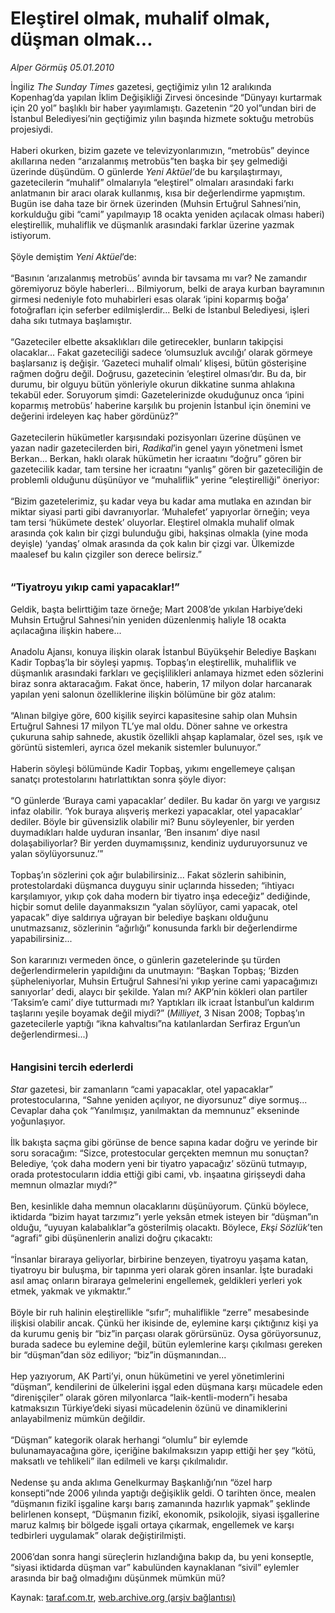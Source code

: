# Eleştirel olmak, muhalif olmak, düşman olmak...

*Alper Görmüş 05.01.2010*

<div class="yazi">İngiliz <i>The Sunday Times</i> gazetesi, geçtiğimiz yılın 12 aralıkında Kopenhag’da yapılan İklim Değişikliği Zirvesi öncesinde “Dünyayı kurtarmak için 20 yol” başlıklı bir haber yayımlamıştı. Gazetenin “20 yol”undan biri de İstanbul Belediyesi’nin geçtiğimiz yılın başında hizmete soktuğu metrobüs projesiydi. <br/><br/>Haberi okurken, bizim gazete ve televizyonlarımızın, “metrobüs” deyince akıllarına neden “arızalanmış metrobüs”ten başka bir şey gelmediği üzerinde düşündüm. O günlerde <i>Yeni Aktüel’</i>de bu karşılaştırmayı, gazetecilerin “muhalif” olmalarıyla “eleştirel” olmaları arasındaki farkı anlatmanın bir aracı olarak kullanmış, kısa bir değerlendirme yapmıştım. Bugün ise daha taze bir örnek üzerinden (Muhsin Ertuğrul Sahnesi’nin, korkulduğu gibi “cami” yapılmayıp 18 ocakta yeniden açılacak olması haberi) eleştirellik, muhaliflik ve düşmanlık arasındaki farklar üzerine yazmak istiyorum. <br/><br/>Şöyle demiştim <i>Yeni Aktüel</i>’de: <br/><br/>“Basının ‘arızalanmış metrobüs’ avında bir tavsama mı var? Ne zamandır göremiyoruz böyle haberleri... Bilmiyorum, belki de araya kurban bayramının girmesi nedeniyle foto muhabirleri esas olarak ‘ipini koparmış boğa’ fotoğrafları için seferber edilmişlerdir... Belki de İstanbul Belediyesi, işleri daha sıkı tutmaya başlamıştır. <br/><br/>“Gazeteciler elbette aksaklıkları dile getirecekler, bunların takipçisi olacaklar... Fakat gazeteciliği sadece ‘olumsuzluk avcılığı’ olarak görmeye başlarsanız iş değişir. ‘Gazeteci muhalif olmalı’ klişesi, bütün gösterişine rağmen doğru değil. Doğrusu, gazetecinin ‘eleştirel olması’dır. Bu da, bir durumu, bir olguyu bütün yönleriyle okurun dikkatine sunma ahlakına tekabül eder. Soruyorum şimdi: Gazetelerinizde okuduğunuz onca ‘ipini koparmış metrobüs’ haberine karşılık bu projenin İstanbul için önemini ve değerini irdeleyen kaç haber gördünüz?” <br/><br/>Gazetecilerin hükümetler karşısındaki pozisyonları üzerine düşünen ve yazan nadir gazetecilerden biri, <i>Radikal</i>’in genel yayın yönetmeni İsmet Berkan... Berkan, haklı olarak hükümetin her icraatını “doğru” gören bir gazetecilik kadar, tam tersine her icraatını “yanlış” gören bir gazeteciliğin de problemli olduğunu düşünüyor ve “muhaliflik” yerine “eleştirelliği” öneriyor: <br/><br/>“Bizim gazetelerimiz, şu kadar veya bu kadar ama mutlaka en azından bir miktar siyasi parti gibi davranıyorlar. ‘Muhalefet’ yapıyorlar örneğin; veya tam tersi ‘hükümete destek’ oluyorlar. Eleştirel olmakla muhalif olmak arasında çok kalın bir çizgi bulunduğu gibi, hakşinas olmakla (yine moda deyişle) ‘yandaş’ olmak arasında da çok kalın bir çizgi var. Ülkemizde maalesef bu kalın çizgiler son derece belirsiz.” <b><br/><br/><br/><font size="3">“Tiyatroyu yıkıp cami yapacaklar!”</font></b> <br/><br/>Geldik, başta belirttiğim taze örneğe; Mart 2008’de yıkılan Harbiye’deki Muhsin Ertuğrul Sahnesi’nin yeniden düzenlenmiş haliyle 18 ocakta açılacağına ilişkin habere... <br/><br/>Anadolu Ajansı, konuya ilişkin olarak İstanbul Büyükşehir Belediye Başkanı Kadir Topbaş’la bir söyleşi yapmış. Topbaş’ın eleştirellik, muhaliflik ve düşmanlık arasındaki farkları ve geçişlilikleri anlamaya hizmet eden sözlerini biraz sonra aktaracağım. Fakat önce, haberin, 17 milyon dolar harcanarak yapılan yeni salonun özelliklerine ilişkin bölümüne bir göz atalım: <br/><br/>“Alınan bilgiye göre, 600 kişilik seyirci kapasitesine sahip olan Muhsin Ertuğrul Sahnesi 17 milyon TL’ye mal oldu. Döner sahne ve orkestra çukuruna sahip sahnede, akustik özellikli ahşap kaplamalar, özel ses, ışık ve görüntü sistemleri, ayrıca özel mekanik sistemler bulunuyor.” <br/><br/>Haberin söyleşi bölümünde Kadir Topbaş, yıkımı engellemeye çalışan sanatçı protestolarını hatırlattıktan sonra şöyle diyor: <br/><br/>“O günlerde ‘Buraya cami yapacaklar’ dediler. Bu kadar ön yargı ve yargısız infaz olabilir. ‘Yok buraya alışveriş merkezi yapacaklar, otel yapacaklar’ dediler. Böyle bir güvensizlik olabilir mi? Bunu söyleyenler, bir yerden duymadıkları halde uyduran insanlar, ‘Ben insanım’ diye nasıl dolaşabiliyorlar? Bir yerden duymamışsınız, kendiniz uyduruyorsunuz ve yalan söylüyorsunuz.’” <br/><br/>Topbaş’ın sözlerini çok ağır bulabilirsiniz... Fakat sözlerin sahibinin, protestolardaki düşmanca duyguyu sinir uçlarında hisseden; “ihtiyacı karşılamıyor, yıkıp çok daha modern bir tiyatro inşa edeceğiz” dediğinde, hiçbir somut delile dayanmaksızın “yalan söylüyor, cami yapacak, otel yapacak” diye saldırıya uğrayan bir belediye başkanı olduğunu unutmazsanız, sözlerinin “ağırlığı” konusunda farklı bir değerlendirme yapabilirsiniz... <br/><br/>Son kararınızı vermeden önce, o günlerin gazetelerinde şu türden değerlendirmelerin yapıldığını da unutmayın: “Başkan Topbaş; ‘Bizden şüpheleniyorlar, Muhsin Ertuğrul Sahnesi’ni yıkıp yerine cami yapacağımızı sanıyorlar’ dedi, alaycı bir şekilde. Yalan mı? AKP’nin kökleri olan partiler ‘Taksim’e cami’ diye tutturmadı mı? Yaptıkları ilk icraat İstanbul’un kaldırım taşlarını yeşile boyamak değil miydi?” (<i>Milliyet</i>, 3 Nisan 2008; Topbaş’ın gazetecilerle yaptığı “ikna kahvaltısı”na katılanlardan Serfiraz Ergun’un değerlendirmesi...)<b> <br/><br/><br/><font size="3">Hangisini tercih ederlerdi</font></b><i> <br/><br/>Star</i> gazetesi, bir zamanların “cami yapacaklar, otel yapacaklar” protestocularına, “Sahne yeniden açılıyor, ne diyorsunuz” diye sormuş... Cevaplar daha çok “Yanılmışız, yanılmaktan da memnunuz” ekseninde yoğunlaşıyor. <br/><br/>İlk bakışta saçma gibi görünse de bence sapına kadar doğru ve yerinde bir soru soracağım: “Sizce, protestocular gerçekten memnun mu sonuçtan? Belediye, ‘çok daha modern yeni bir tiyatro yapacağız’ sözünü tutmayıp, orada protestocuların iddia ettiği gibi cami, vb. inşaatına girişseydi daha memnun olmazlar mıydı?” <br/><br/>Ben, kesinlikle daha memnun olacaklarını düşünüyorum. Çünkü böylece, iktidarda “bizim hayat tarzımız”ı yerle yeksân etmek isteyen bir “düşman”ın olduğu, “uyuyan kalabalıklar”a gösterilmiş olacaktı. Böylece, <i>Ekşi Sözlük</i>’ten “agrafi” gibi düşünenlerin analizi doğru çıkacaktı: <br/><br/>“İnsanlar biraraya geliyorlar, birbirine benzeyen, tiyatroyu yaşama katan, tiyatroyu bir buluşma, bir tapınma yeri olarak gören insanlar. İşte buradaki asıl amaç onların biraraya gelmelerini engellemek, geldikleri yerleri yok etmek, yakmak ve yıkmaktır.” <br/><br/>Böyle bir ruh halinin eleştirellikle “sıfır”; muhaliflikle “zerre” mesabesinde ilişkisi olabilir ancak. Çünkü her ikisinde de, eylemine karşı çıktığınız kişi ya da kurumu geniş bir “biz”in parçası olarak görürsünüz. Oysa görüyorsunuz, burada sadece bu eylemine değil, bütün eylemlerine karşı çıkılması gereken bir “düşman”dan söz ediliyor; “biz”in düşmanından... <br/><br/>Hep yazıyorum, AK Parti’yi, onun hükümetini ve yerel yönetimlerini “düşman”, kendilerini de ülkelerini işgal eden düşmana karşı mücadele eden “direnişçiler” olarak gören milyonlarca “laik-kentli-modern”i hesaba katmaksızın Türkiye’deki siyasi mücadelenin özünü ve dinamiklerini anlayabilmeniz mümkün değildir. <br/><br/>“Düşman” kategorik olarak herhangi “olumlu” bir eylemde bulunamayacağına göre, içeriğine bakılmaksızın yapıp ettiği her şey “kötü, maksatlı ve tehlikeli” ilan edilmeli ve karşı çıkılmalıdır. <br/><br/>Nedense şu anda aklıma Genelkurmay Başkanlığı’nın “özel harp konsepti”nde 2006 yılında yaptığı değişiklik geldi. O tarihten önce, mealen “düşmanın fizikî işgaline karşı barış zamanında hazırlık yapmak” şeklinde belirlenen konsept, “Düşmanın fizikî, ekonomik, psikolojik, siyasi işgallerine maruz kalmış bir bölgede işgali ortaya çıkarmak, engellemek ve karşı tedbirleri uygulamak” olarak değiştirilmişti. <br/><br/>2006’dan sonra hangi süreçlerin hızlandığına bakıp da, bu yeni konseptle, “siyasi iktidarda düşman var” kabulünden kaynaklanan “sivil” eylemler arasında bir bağ olmadığını düşünmek mümkün mü?
              </div>

Kaynak: [taraf.com.tr](http://taraf.com.tr:80/makale/9362.htm), [web.archive.org (arşiv bağlantısı)](http://web.archive.org/web/20100314171533/http://taraf.com.tr:80/makale/9362.htm)
